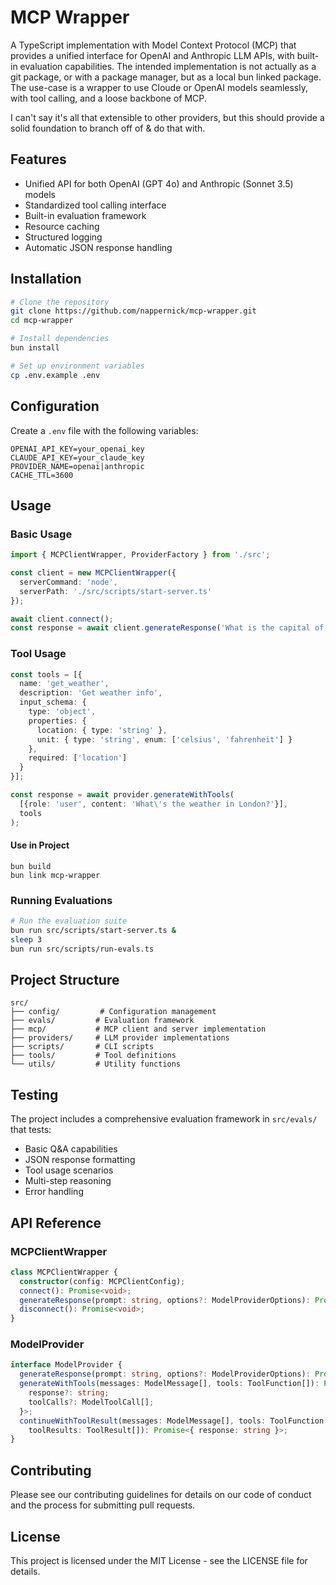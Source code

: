 # MCP Wrapper

A TypeScript implementation with Model Context Protocol (MCP) that provides a unified interface for OpenAI and Anthropic LLM APIs, with built-in evaluation capabilities. The intended implementation is not actually as a git package, or with a package manager, but as a local bun linked package. The use-case is a wrapper to use Cloude or OpenAI models seamlessly, with tool calling, and a loose backbone of MCP.

I can't say it's all that extensible to other providers, but this should provide a solid foundation to branch off of & do that with.

## Features

- Unified API for both OpenAI (GPT 4o) and Anthropic (Sonnet 3.5) models
- Standardized tool calling interface
- Built-in evaluation framework
- Resource caching
- Structured logging
- Automatic JSON response handling

## Installation

```bash
# Clone the repository
git clone https://github.com/nappernick/mcp-wrapper.git
cd mcp-wrapper

# Install dependencies
bun install

# Set up environment variables
cp .env.example .env
```

## Configuration

Create a `.env` file with the following variables:

```env
OPENAI_API_KEY=your_openai_key
CLAUDE_API_KEY=your_claude_key
PROVIDER_NAME=openai|anthropic
CACHE_TTL=3600
```

## Usage

### Basic Usage

```typescript
import { MCPClientWrapper, ProviderFactory } from './src';

const client = new MCPClientWrapper({
  serverCommand: 'node',
  serverPath: './src/scripts/start-server.ts'
});

await client.connect();
const response = await client.generateResponse('What is the capital of France?');
```

### Tool Usage

```typescript
const tools = [{
  name: 'get_weather',
  description: 'Get weather info',
  input_schema: {
    type: 'object',
    properties: {
      location: { type: 'string' },
      unit: { type: 'string', enum: ['celsius', 'fahrenheit'] }
    },
    required: ['location']
  }
}];

const response = await provider.generateWithTools(
  [{role: 'user', content: 'What\'s the weather in London?'}],
  tools
);
```

#### Use in Project
```
bun build
bun link mcp-wrapper
```

### Running Evaluations

```bash
# Run the evaluation suite
bun run src/scripts/start-server.ts &     
sleep 3
bun run src/scripts/run-evals.ts
```

## Project Structure

```
src/
├── config/         # Configuration management
├── evals/         # Evaluation framework
├── mcp/           # MCP client and server implementation
├── providers/     # LLM provider implementations
├── scripts/       # CLI scripts
├── tools/         # Tool definitions
└── utils/         # Utility functions
```

## Testing

The project includes a comprehensive evaluation framework in `src/evals/` that tests:

- Basic Q&A capabilities
- JSON response formatting
- Tool usage scenarios
- Multi-step reasoning
- Error handling

## API Reference

### MCPClientWrapper

```typescript
class MCPClientWrapper {
  constructor(config: MCPClientConfig);
  connect(): Promise<void>;
  generateResponse(prompt: string, options?: ModelProviderOptions): Promise<string>;
  disconnect(): Promise<void>;
}
```

### ModelProvider

```typescript
interface ModelProvider {
  generateResponse(prompt: string, options?: ModelProviderOptions): Promise<string>;
  generateWithTools(messages: ModelMessage[], tools: ToolFunction[]): Promise<{
    response?: string;
    toolCalls?: ModelToolCall[];
  }>;
  continueWithToolResult(messages: ModelMessage[], tools: ToolFunction[], 
    toolResults: ToolResult[]): Promise<{ response: string }>;
}
```

## Contributing

Please see our contributing guidelines for details on our code of conduct and the process for submitting pull requests.

## License

This project is licensed under the MIT License - see the LICENSE file for details.